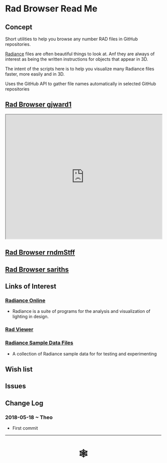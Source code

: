 <span style=display:none; >[You are now in a GitHub source code view - click this link to view Read Me file as a web page](http://www.ladybug.tools/spider/index.html#solar-well/rad-browser/README.md "View file as a web page." ) </span>

# Rad Browser Read Me


## Concept

Short utilities to help you browse any number RAD files in GitHub repositories.

[Radiance]( https://www.radiance-online.org/ ) files are often beautiful things to look at. Anf they are always of interest as being the  written instructions for objects that appear in 3D.

The intent of the scripts here is to help you visualize many Radiance files faster, more easily and in 3D.

Uses the GitHub API to gather file names automatically in selected GitHub repositories

## [Rad Browser gjward1 ]( http://www.ladybug.tools/spider/solar-well/rad-browser/rad-browser-gjward1.html )

<iframe class=iframeReadMe src=http://www.ladybug.tools/spider/solar-well/rad-browser/rad-browser-gjward1.html width=100% height=400px >Iframes are not displayed on github.com</iframe>

## [Rad Browser rndmStff ]( http://www.ladybug.tools/spider/solar-well/rad-browser/rad-browser-rndmstff.html )

## [Rad Browser sariths ]( http://www.ladybug.tools/spider/solar-well/rad-browser/rad-browser-sariths.html )


## Links of Interest

### [Radiance Online ]( https://www.radiance-online.org/ )

* Radiance is a suite of programs for the analysis and visualization of lighting in design.

### [Rad Viewer]( #solar-well/rad-viewer/README.md )


### [Radiance Sample Data Files]( https://www.ladybug.tools/spider/#radiance-sample-files/README.md )

* A collection of Radiance sample data for for testing and experimenting


## Wish list



## Issues



## Change Log

### 2018-05-18 ~ Theo

* First commit


***

# <center title="hello!" ><a href=javascript:window.scrollTo(0,0); style=text-decoration:none; > &#x1f578; </a></center>



